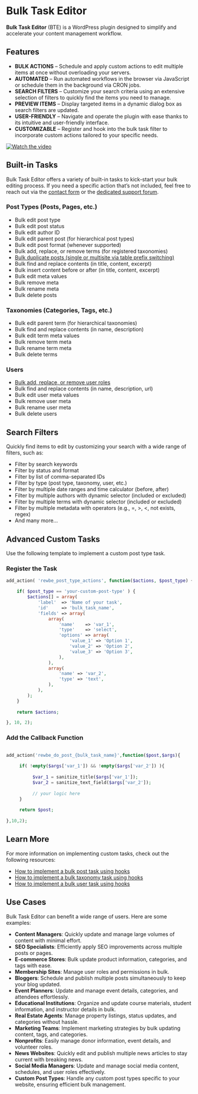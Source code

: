 # Bulk Task Editor

**Bulk Task Editor** (BTE) is a WordPress plugin designed to simplify and accelerate your content management workflow.

## Features

- **BULK ACTIONS** – Schedule and apply custom actions to edit multiple items at once without overloading your servers.
- **AUTOMATED** – Run automated workflows in the browser via JavaScript or schedule them in the background via CRON jobs.
- **SEARCH FILTERS** – Customize your search criteria using an extensive selection of filters to quickly find the items you need to manage.
- **PREVIEW ITEMS** – Display targeted items in a dynamic dialog box as search filters are updated.
- **USER-FRIENDLY** – Navigate and operate the plugin with ease thanks to its intuitive and user-friendly interface.
- **CUSTOMIZABLE** – Register and hook into the bulk task filter to incorporate custom actions tailored to your specific needs.

[![Watch the video](https://img.youtube.com/vi/e0LPQjWz-v0/maxresdefault.jpg)](https://www.youtube.com/watch?v=e0LPQjWz-v0)

## Built-in Tasks

Bulk Task Editor offers a variety of built-in tasks to kick-start your bulk editing process. If you need a specific action that’s not included, feel free to reach out via the [contact form](https://code.recuweb.com/contact-us/) or the [dedicated support forum](https://code.recuweb.com/support/forum/wordpress-plugins/bulk-task-editor/).

### Post Types (Posts, Pages, etc.)

- Bulk edit post type
- Bulk edit post status
- Bulk edit author ID
- Bulk edit parent post (for hierarchical post types)
- Bulk edit post format (whenever supported)
- Bulk add, replace, or remove terms (for registered taxonomies)
- [Bulk duplicate posts (single or multisite via table prefix switching)](https://code.recuweb.com/2024/how-to-translate-a-wordpress-website-using-openai-and-bte/)
- Bulk find and replace contents (in title, content, excerpt)
- Bulk insert content before or after (in title, content, excerpt)
- Bulk edit meta values
- Bulk remove meta
- Bulk rename meta
- Bulk delete posts

### Taxonomies (Categories, Tags, etc.)

- Bulk edit parent term (for hierarchical taxonomies)
- Bulk find and replace contents (in name, description)
- Bulk edit term meta values
- Bulk remove term meta
- Bulk rename term meta
- Bulk delete terms

### Users

- [Bulk add, replace, or remove user roles](https://code.recuweb.com/support/discussion/how-to-bulk-edit-user-roles/)
- Bulk find and replace contents (in name, description, url)
- Bulk edit user meta values
- Bulk remove user meta
- Bulk rename user meta
- Bulk delete users

## Search Filters

Quickly find items to edit by customizing your search with a wide range of filters, such as:

- Filter by search keywords
- Filter by status and format
- Filter by list of comma-separated IDs
- Filter by type (post type, taxonomy, user, etc.)
- Filter by multiple date ranges and time calculator (before, after)
- Filter by multiple authors with dynamic selector (included or excluded)
- Filter by multiple terms with dynamic selector (included or excluded)
- Filter by multiple metadata with operators (e.g., =, >, <, not exists, regex)
- And many more...

## Advanced Custom Tasks

Use the following template to implement a custom post type task.

### Register the Task

```php
add_action( 'rewbe_post_type_actions', function($actions, $post_type) {

    if( $post_type == 'your-custom-post-type' ) {
        $actions[] = array(
            'label'  => 'Name of your task',
            'id'     => 'bulk_task_name',
            'fields' => array(
                array(
                    'name'    => 'var_1',
                    'type'    => 'select',
                    'options' => array(
                        'value_1' => 'Option 1',
                        'value_2' => 'Option 2',
                        'value_3' => 'Option 3',
                    ),
                ),
                array(
                    'name' => 'var_2',
                    'type' => 'text',
                ),
            ),
        );
    }
    
    return $actions;

}, 10, 2);
```

### Add the Callback Function

```php

add_action('rewbe_do_post_{bulk_task_name}',function($post,$args){
     
     if( !empty($args['var_1']) && !empty($args['var_2']) ){
          
          $var_1 = sanitize_title($args['var_1']);
          $var_2 = sanitize_text_field($args['var_2']);
          
          // your logic here
     }
     
     return $post;
     
},10,2);

```

## Learn More

For more information on implementing custom tasks, check out the following resources:

- [How to implement a bulk post task using hooks](https://code.recuweb.com/support/discussion/how-to-implement-a-custom-post-task-using-hooks/)
- [How to implement a bulk taxonomy task using hooks](https://code.recuweb.com/support/discussion/how-to-implement-a-custom-taxonomy-task-using-hooks/)
- [How to implement a bulk user task using hooks](https://code.recuweb.com/support/discussion/how-to-implement-a-custom-user-task-using-hooks/)

## Use Cases

Bulk Task Editor can benefit a wide range of users. Here are some examples:

- **Content Managers**: Quickly update and manage large volumes of content with minimal effort.
- **SEO Specialists**: Efficiently apply SEO improvements across multiple posts or pages.
- **E-commerce Stores**: Bulk update product information, categories, and tags with ease.
- **Membership Sites**: Manage user roles and permissions in bulk.
- **Bloggers**: Schedule and publish multiple posts simultaneously to keep your blog updated.
- **Event Planners**: Update and manage event details, categories, and attendees effortlessly.
- **Educational Institutions**: Organize and update course materials, student information, and instructor details in bulk.
- **Real Estate Agents**: Manage property listings, status updates, and categories without hassle.
- **Marketing Teams**: Implement marketing strategies by bulk updating content, tags, and categories.
- **Nonprofits**: Easily manage donor information, event details, and volunteer roles.
- **News Websites**: Quickly edit and publish multiple news articles to stay current with breaking news.
- **Social Media Managers**: Update and manage social media content, schedules, and user roles effectively.
- **Custom Post Types**: Handle any custom post types specific to your website, ensuring efficient bulk management.
